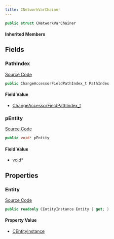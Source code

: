 ```yaml
---
title: CNetworkVarChainer
---
```


```csharp
public struct CNetworkVarChainer
```

#### Inherited Members

## Fields

### PathIndex

[Source Code](https://github.com/swiftly-solution/swiftlys2/blob/beta/managed/src/SwiftlyS2.Shared/Natives/Structs/CNetworkVarChainer.cs#L18)

```csharp
public ChangeAccessorFieldPathIndex_t PathIndex
```

#### Field Value

- [ChangeAccessorFieldPathIndex_t](/docs/api/shared/natives/changeaccessorfieldpathindex_t)

### pEntity

[Source Code](https://github.com/swiftly-solution/swiftlys2/blob/beta/managed/src/SwiftlyS2.Shared/Natives/Structs/CNetworkVarChainer.cs#L16)

```csharp
public void* pEntity
```

#### Field Value

- [void](https://learn.microsoft.com/dotnet/api/system.void)*

## Properties

### Entity

[Source Code](https://github.com/swiftly-solution/swiftlys2/blob/beta/managed/src/SwiftlyS2.Shared/Natives/Structs/CNetworkVarChainer.cs#L21)

```csharp
public readonly CEntityInstance Entity { get; }
```

#### Property Value

- [CEntityInstance](/docs/api/shared/schemadefinitions/centityinstance)


